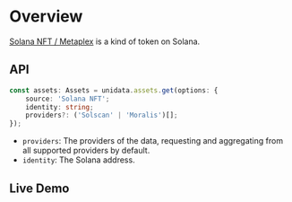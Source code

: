 # Overview

<Logos type="Assets" :names="['Solana', 'Solscan', 'Moralis']" />

[Solana NFT / Metaplex](https://docs.metaplex.com/) is a kind of token on Solana.

## API

```ts
const assets: Assets = unidata.assets.get(options: {
    source: 'Solana NFT';
    identity: string;
    providers?: ('Solscan' | 'Moralis')[];
});
```

-   `providers`: The providers of the data, requesting and aggregating from all supported providers by default.
-   `identity`: The Solana address.

## Live Demo

<Assets :source="'Solana NFT'" :defaultIdentity="'EoCqmJ6xNQmZKYsic9PSgxxQzqZREjmhNFnkNqxoc8pp'" />
